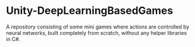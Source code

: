 # Unity-DeepLearningBasedGames
A repository consisting of some mini games where actions are controlled by neural networks, built completely from scratch, without any helper libraries in C#.
